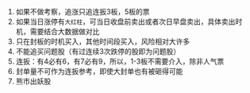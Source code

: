 1. 如果不做考察，追涨只追连扳3板，5板的票
2. 如果当日涨停有`大红柱`，可当日收盘前卖出或者次日早盘卖出，具体卖出时机，需要结合大数据做对比
3. 只在封板的时机买入，其他时间段买入，风险相对大许多
4. 不能追买问题股（有过连续3次跌停的股即为问题股）
5. 连扳：有4必有6，有7必有9，所以，1-3板不需要介入，除非人气票
6. 封单量不可作为连扳参考，即使大封单也有被砸得可能
7. 熊市出妖股